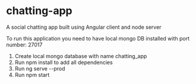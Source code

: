 #  chatting-app 
A social chatting app built using Angular client and node server


To run this application you need to have local mongo DB installed with port number: 27017

1. Create local mongo database with name chatting_app
2. Run npm install to add all dependencies
3. Run ng serve --prod
4. Run npm start